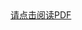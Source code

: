 <!DOCTYPE html>
<html lang="en">
<head>
	<meta charset="UTF-8">
	<meta name="viewport" content="width=devicewidth,initial-scale=1.0">
	<title> PDF Document</title>
</head>
<body>
	<object data="https://acrobat.adobe.com/link/review?uri=urn:aaid:scds:US:2e54a3ff-04a4-48ad-be23-1914f8569c00" type="application/https" id="review" width="100%" height="100%">
		<a href="https://acrobat.adobe.com/link/review?uri=urn:aaid:scds:US:2e54a3ff-04a4-48ad-be23-1914f8569c00">请点击阅读PDF</a>
	</object>
</body>
</html>